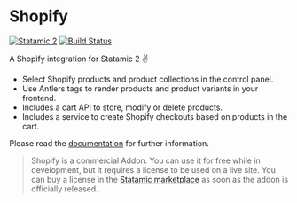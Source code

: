 # Shopify

[![Statamic 2](https://img.shields.io/badge/Statamic-2.10-orange.svg)](https://statamic.com)
[![Build Status](https://travis-ci.org/gridonic/statamic-shopify.svg?branch=master)](https://travis-ci.org/gridonic/statamic-shopify)

A Shopify integration for Statamic 2 ✌️

* Select Shopify products and product collections in the control panel.
* Use Antlers tags to render products and product variants in your frontend.
* Includes a cart API to store, modify or delete products.
* Includes a service to create Shopify checkouts based on products in the cart.

Please read the [documentation](DOCUMENTATION.md) for further information.

> Shopify is a commercial Addon. You can use it for free while in development, but it requires a license to be used on a live site.
You can buy a license in the [Statamic marketplace](https://statamic.com/marketplace) as soon as the addon is officially released.
